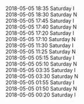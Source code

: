 2018-05-05 18:35 Saturday  I  
2018-05-05 18:30 Saturday  N  
2018-05-05 17:45 Saturday  I  
2018-05-05 17:40 Saturday  N  
2018-05-05 17:20 Saturday  I  
2018-05-05 17:10 Saturday  N  
2018-05-05 11:30 Saturday  I  
2018-05-05 11:25 Saturday  N  
2018-05-05 05:15 Saturday  I  
2018-05-05 05:10 Saturday  N  
2018-05-05 03:35 Saturday  I  
2018-05-05 03:30 Saturday  N  
2018-05-05 01:55 Saturday  I  
2018-05-05 01:50 Saturday  N  
2018-05-05 00:20 Saturday  I  
